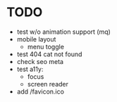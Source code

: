 # TODO

* test w/o animation support (mq)
* mobile layout
  * menu toggle 
* test 404 cat not found
* check seo meta
* test a11y: 
    * focus
    * screen reader
* add  /favicon.ico

